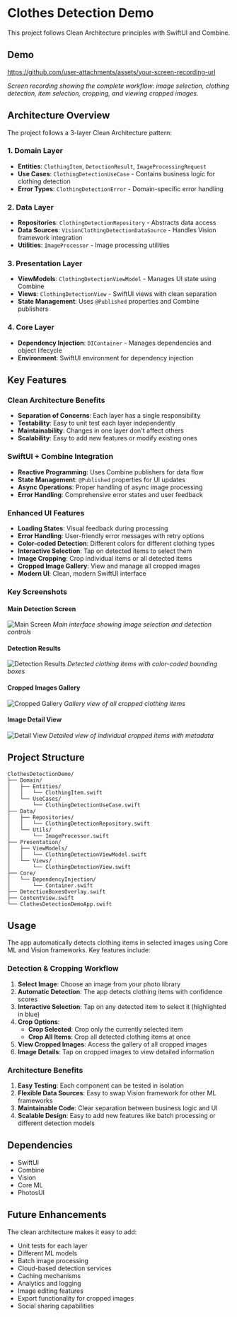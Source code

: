 # Clothes Detection Demo

This project follows Clean Architecture principles with SwiftUI and Combine.

## Demo

https://github.com/user-attachments/assets/your-screen-recording-url

*Screen recording showing the complete workflow: image selection, clothing detection, item selection, cropping, and viewing cropped images.*

## Architecture Overview

The project follows a 3-layer Clean Architecture pattern:

### 1. Domain Layer
- **Entities**: `ClothingItem`, `DetectionResult`, `ImageProcessingRequest`
- **Use Cases**: `ClothingDetectionUseCase` - Contains business logic for clothing detection
- **Error Types**: `ClothingDetectionError` - Domain-specific error handling

### 2. Data Layer
- **Repositories**: `ClothingDetectionRepository` - Abstracts data access
- **Data Sources**: `VisionClothingDetectionDataSource` - Handles Vision framework integration
- **Utilities**: `ImageProcessor` - Image processing utilities

### 3. Presentation Layer
- **ViewModels**: `ClothingDetectionViewModel` - Manages UI state using Combine
- **Views**: `ClothingDetectionView` - SwiftUI views with clean separation
- **State Management**: Uses `@Published` properties and Combine publishers

### 4. Core Layer
- **Dependency Injection**: `DIContainer` - Manages dependencies and object lifecycle
- **Environment**: SwiftUI environment for dependency injection

## Key Features

### Clean Architecture Benefits
- **Separation of Concerns**: Each layer has a single responsibility
- **Testability**: Easy to unit test each layer independently
- **Maintainability**: Changes in one layer don't affect others
- **Scalability**: Easy to add new features or modify existing ones

### SwiftUI + Combine Integration
- **Reactive Programming**: Uses Combine publishers for data flow
- **State Management**: `@Published` properties for UI updates
- **Async Operations**: Proper handling of async image processing
- **Error Handling**: Comprehensive error states and user feedback

### Enhanced UI Features
- **Loading States**: Visual feedback during processing
- **Error Handling**: User-friendly error messages with retry options
- **Color-coded Detection**: Different colors for different clothing types
- **Interactive Selection**: Tap on detected items to select them
- **Image Cropping**: Crop individual items or all detected items
- **Cropped Image Gallery**: View and manage all cropped images
- **Modern UI**: Clean, modern SwiftUI interface

### Key Screenshots

#### Main Detection Screen
![Main Screen](screenshots/main-screen.png)
*Main interface showing image selection and detection controls*

#### Detection Results
![Detection Results](screenshots/detection-results.png)
*Detected clothing items with color-coded bounding boxes*

#### Cropped Images Gallery
![Cropped Gallery](screenshots/cropped-gallery.png)
*Gallery view of all cropped clothing items*

#### Image Detail View
![Detail View](screenshots/detail-view.png)
*Detailed view of individual cropped items with metadata*

## Project Structure

```
ClothesDetectionDemo/
├── Domain/
│   ├── Entities/
│   │   └── ClothingItem.swift
│   └── UseCases/
│       └── ClothingDetectionUseCase.swift
├── Data/
│   ├── Repositories/
│   │   └── ClothingDetectionRepository.swift
│   └── Utils/
│       └── ImageProcessor.swift
├── Presentation/
│   ├── ViewModels/
│   │   └── ClothingDetectionViewModel.swift
│   └── Views/
│       └── ClothingDetectionView.swift
├── Core/
│   └── DependencyInjection/
│       └── Container.swift
├── DetectionBoxesOverlay.swift
├── ContentView.swift
└── ClothesDetectionDemoApp.swift
```

## Usage

The app automatically detects clothing items in selected images using Core ML and Vision frameworks. Key features include:

### Detection & Cropping Workflow
1. **Select Image**: Choose an image from your photo library
2. **Automatic Detection**: The app detects clothing items with confidence scores
3. **Interactive Selection**: Tap on any detected item to select it (highlighted in blue)
4. **Crop Options**:
   - **Crop Selected**: Crop only the currently selected item
   - **Crop All Items**: Crop all detected clothing items at once
5. **View Cropped Images**: Access the gallery of all cropped images
6. **Image Details**: Tap on cropped images to view detailed information

### Architecture Benefits
1. **Easy Testing**: Each component can be tested in isolation
2. **Flexible Data Sources**: Easy to swap Vision framework for other ML frameworks
3. **Maintainable Code**: Clear separation between business logic and UI
4. **Scalable Design**: Easy to add new features like batch processing or different detection models

## Dependencies

- SwiftUI
- Combine
- Vision
- Core ML
- PhotosUI

## Future Enhancements

The clean architecture makes it easy to add:
- Unit tests for each layer
- Different ML models
- Batch image processing
- Cloud-based detection services
- Caching mechanisms
- Analytics and logging
- Image editing features
- Export functionality for cropped images
- Social sharing capabilities
